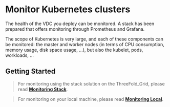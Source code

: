 # Monitor Kubernetes clusters

<!-- TODO GEERT
- intro: explain what you can monitor in terms of k8s monitoring
- intro: explain what you can do either monitoring online or locally
- getting started: at the end add link to vdc_monitoring_stack.md
- getting started:  add link to monitoring_local.md

------------>

The health of the VDC you deploy can be monitored. A stack has been prepared that offers monitoring through Prometheus and Grafana.

The scope of Kubernetes is very large, and each of these components can be monitored: the master and worker nodes (in terms of CPU consumption, memory usage, disk space usage, ...), but also the kubelet, pods, workloads, ...

## Getting Started

> For monitoring using the stack solution on the ThreeFold_Grid, please read [**Monitoring Stack**](evdc_monitoring_stack).

> For monitoring on your local machine, please read [**Monitoring Local**](evdc_monitoring_local).
